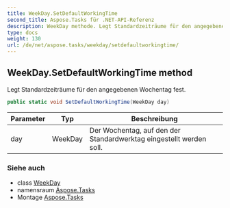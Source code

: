 ```yaml
---
title: WeekDay.SetDefaultWorkingTime
second_title: Aspose.Tasks für .NET-API-Referenz
description: WeekDay methode. Legt Standardzeiträume für den angegebenen Wochentag fest.
type: docs
weight: 130
url: /de/net/aspose.tasks/weekday/setdefaultworkingtime/
---
```

## WeekDay.SetDefaultWorkingTime method

Legt Standardzeiträume für den angegebenen Wochentag fest.

```csharp
public static void SetDefaultWorkingTime(WeekDay day)
```

| Parameter | Typ | Beschreibung |
| --- | --- | --- |
| day | WeekDay | Der Wochentag, auf den der Standardwerktag eingestellt werden soll. |

### Siehe auch

* class [WeekDay](../)
* namensraum [Aspose.Tasks](../../weekday/)
* Montage [Aspose.Tasks](../../../)


